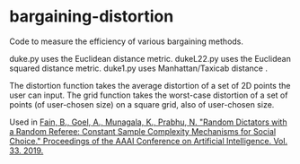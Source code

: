# bargaining-distortion
Code to measure the efficiency of various bargaining methods.

duke.py uses the Euclidean distance metric.
dukeL22.py uses the Euclidean squared distance metric.
duke1.py uses Manhattan/Taxicab distance .

The distortion function takes the average distortion of a set of 2D points the user can input. 
The grid function takes the worst-case distortion of a set of points (of user-chosen size) on a square grid, also of user-chosen size.

Used in [Fain, B., Goel, A., Munagala, K., Prabhu, N.  "Random Dictators with a Random Referee: Constant Sample Complexity Mechanisms for Social Choice." Proceedings of the AAAI Conference on Artificial Intelligence. Vol. 33. 2019.](https://arxiv.org/abs/1811.04786)
